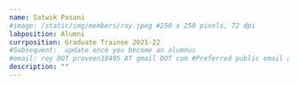 ```yaml
---
name: Satwik Pasani
#image: /static/img/members/roy.jpeg #250 x 250 pixels, 72 dpi
labposition: Alumni
currposition: Graduate Trainee 2021-22
#Subsequent:  update once you become an alumnus
#email: roy DOT praveen18495 AT gmail DOT com #Preferred public email address
description: ""
---
```

